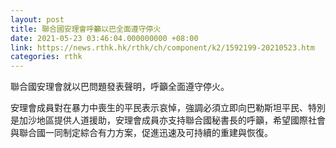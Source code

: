 ```yaml
---
layout: post
title: 聯合國安理會呼籲以巴全面遵守停火
date: 2021-05-23 03:46:04.000000000 +08:00
link: https://news.rthk.hk/rthk/ch/component/k2/1592199-20210523.htm
categories: rthk
---
```


聯合國安理會就以巴問題發表聲明，呼籲全面遵守停火。

安理會成員對在暴力中喪生的平民表示哀悼，強調必須立即向巴勒斯坦平民、特別是加沙地區提供人道援助，安理會成員亦支持聯合國秘書長的呼籲，希望國際社會與聯合國一同制定綜合有力方案，促進迅速及可持續的重建與恢復。
